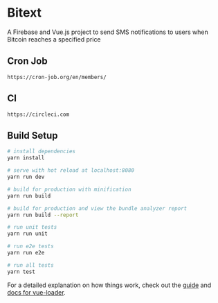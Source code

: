 # Bitext

A Firebase and Vue.js project to send SMS notifications to users when Bitcoin reaches a specified price

## Cron Job

`https://cron-job.org/en/members/`

## CI

`https://circleci.com`

## Build Setup

```bash
# install dependencies
yarn install

# serve with hot reload at localhost:8080
yarn run dev

# build for production with minification
yarn run build

# build for production and view the bundle analyzer report
yarn run build --report

# run unit tests
yarn run unit

# run e2e tests
yarn run e2e

# run all tests
yarn test
```

For a detailed explanation on how things work, check out the [guide](http://vuejs-templates.github.io/webpack/) and [docs for vue-loader](http://vuejs.github.io/vue-loader).
